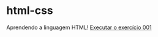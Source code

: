 # html-css
 Aprendendo a linguagem HTML!
 <a href=" https://github.com/AlvaroGabriell/html-css/blob/html-css/exercicios/exe001/index.html">Executar o exercício 001</a>
